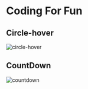 # Coding For Fun

## Circle-hover

![circle-hover](https://mmbiz.qlogo.cn/mmbiz/RnfzGlXVQn1kSCAGiatNp4MMtmavfDXfmAGalgebdLYD863pLeSlTwbJFllwNFLH5a0jPThzVHtLOYlTKficpqpw/0?wx_fmt=gif)

## CountDown

![countdown](https://mmbiz.qlogo.cn/mmbiz/RnfzGlXVQn1kSCAGiatNp4MMtmavfDXfmzZ0U8vOgpuOlYoibrbYajbjmahCV8gqxMcnSpJapFGOPQfvV19Dy8zA/0?wx_fmt=gif)
